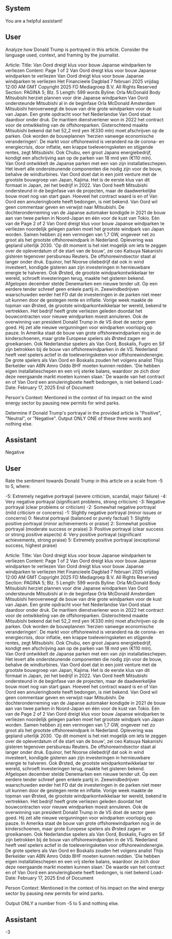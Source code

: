 ## System

You are a helpful assistant!

## User


Analyze how Donald Trump is portrayed in this article. Consider the language used, context, and framing by the journalist.

Article:
Title: Van Oord dreigt klus voor bouw Japanse windparken te verliezen
Content: Page 1 of 2
Van Oord dreigt klus voor bouw Japanse windparken te verliezen
Van Oord dreigt klus voor bouw Japanse windparken te verliezen
Het Financieele Dagblad
7 februari 2025 vrijdag 12:00 AM GMT
Copyright 2025 FD Mediagroep B.V. All Rights Reserved
Section: PAGINA 5; Blz. 5
Length: 599 words
Byline: Orla McDonald
Body
Mitsubishi herziet plannen voor drie Japanse windparken
Van Oord ondersteunde Mitsubishi al in de beginfase
Orla McDonald
Amsterdam
Mitsubishi heroverweegt de bouw van drie grote windparken voor de kust van Japan. Een grote opdracht voor het 
Nederlandse Van Oord staat daardoor onder druk. De maritiem dienstverlener won in 2022 het contract voor de 
ontwikkeling van de offshoreparken. 
Gisterochtend maakte Mitsubishi bekend dat het 52,2 mrd yen (€330 mln) moet afschrijven op de parken. Ook 
worden de bouwplannen 'herzien vanwege economische veranderingen'. De markt voor offshorewind is veranderd 
na de corona- en energiecrisis, door inflatie, een krappe toeleveringsketen en stijgende rentes, zegt Mitsubishi. Ook 
Chubu, een groot Japans energiebedrijf, kondigt een afschrijving aan op de parken van 18 mrd yen (€110 mln).  
Van Oord ontwikkelt de Japanse parken met een van zijn installatieschepen. Het levert alle ondersteunende 
componenten die nodig zijn voor de bouw, behalve de windturbines. Van Oord doet dat in een joint venture met de 
grootste bouwgroep van Japan, Kajima. Het is de eerste klus van dit formaat in Japan, zei het bedrijf in 2022. Van 
Oord heeft Mitsubishi ondersteund in de beginfase van de projecten, maar de daadwerkelijke bouw moet nog van 
start gaan. Hoeveel het contract waard is en of Van Oord een annuleringboete heeft bedongen, is niet bekend. Van 
Oord wil geen commentaar geven en verwijst naar Mitsubishi.  De dochteronderneming van de Japanse automaker 
kondigde in 2021 de bouw aan van twee parken in Noord-Japan en één voor de kust van Tokio. Eén van de 
Page 2 of 2
Van Oord dreigt klus voor bouw Japanse windparken te verliezen
noordelijk gelegen parken moet het grootste windpark van Japan worden. Samen hebben zij een vermogen van 1,7 
GW, ongeveer net zo groot als het grootste offshorewindpark in Nederland. Oplevering was gepland uiterlijk 2030. 
'Op dit moment is het niet mogelijk om iets te zeggen over de opleverdatum of de start van de bouw', zei ceo 
Katsuya Nakanishi gisteren tegenover persbureau Reuters.  De offshorewindsector staat al langer onder druk. 
Equinor, het Noorse oliebedrijf dat ook in wind investeert, kondigde gisteren aan zijn investeringen in hernieuwbare 
energie te halveren. Ook Ørsted, de grootste windparkontwikkelaar ter wereld, schroeft investeringen terug, 
maakte het gisteren bekend.  Afgelopen december stelde Denemarken een nieuwe tender uit. Op een eerdere 
tender schreef geen enkele partij in. Zeewindbedrijven waarschuwden eerder het FD dat de investeringen in de 
parken niet meer uit kunnen door de gestegen rente en inflatie. Vorige week maakte de topman van Ørsted, de 
grootste windparkontwikkelaar ter wereld, bekend te vertrekken. Het bedrijf heeft grote verliezen geleden doordat 
het bouwcontracten voor nieuwe windparken moest annuleren.  Ook de overwinning van president Donald Trump in 
de VS doet de sector geen goed. Hij zet alle nieuwe vergunningen voor windparken voorlopig op pauze. In Amerika 
staat de bouw van grote offshorewindparken nog in de kinderschoenen, maar grote Europese spelers als Ørsted 
zagen er groeikansen. Ook Nederlandse spelers als Van Oord, Boskalis, Fugro en Sif zijn betrokken bij de bouw 
van offshorewindparken in de VS. Nederland heeft veel spelers actief in de toeleveringsketen voor 
offshorewindenergie. De grote spelers als Van Oord en Boskalis zouden het volgens analist Thijs Berkelder van 
ABN Amro Oddo BHF moeten kunnen redden. 'Die hebben eigen installatieschepen en een vrij sterke balans, 
waardoor ze zich door deze neergaande markt moeten kunnen slaan.'
De waarde van het contract en of Van Oord een annuleringboete heeft bedongen, is niet bekend
Load-Date: February 17, 2025
End of Document

Person's Context: Mentioned in the context of his impact on the wind energy sector by pausing new permits for wind parks.

Determine if Donald Trump's portrayal in the provided article is "Positive", "Neutral", or "Negative".
Output ONLY ONE of these three words and nothing else.


## Assistant

Negative

## User


Rate the sentiment towards Donald Trump in this article on a scale from -5 to 5, where:

-5: Extremely negative portrayal (severe criticism, scandal, major failure)
-4: Very negative portrayal (significant problems, strong criticism)
-3: Negative portrayal (clear problems or criticism)
-2: Somewhat negative portrayal (mild criticism or concerns)
-1: Slightly negative portrayal (minor issues or concerns)
0: Neutral portrayal (balanced or purely factual)
1: Slightly positive portrayal (minor achievements or praise)
2: Somewhat positive portrayal (moderate success or praise)
3: Positive portrayal (clear success or strong positive aspects)
4: Very positive portrayal (significant achievements, strong praise)
5: Extremely positive portrayal (exceptional success, highest praise)

Article:
Title: Van Oord dreigt klus voor bouw Japanse windparken te verliezen
Content: Page 1 of 2
Van Oord dreigt klus voor bouw Japanse windparken te verliezen
Van Oord dreigt klus voor bouw Japanse windparken te verliezen
Het Financieele Dagblad
7 februari 2025 vrijdag 12:00 AM GMT
Copyright 2025 FD Mediagroep B.V. All Rights Reserved
Section: PAGINA 5; Blz. 5
Length: 599 words
Byline: Orla McDonald
Body
Mitsubishi herziet plannen voor drie Japanse windparken
Van Oord ondersteunde Mitsubishi al in de beginfase
Orla McDonald
Amsterdam
Mitsubishi heroverweegt de bouw van drie grote windparken voor de kust van Japan. Een grote opdracht voor het 
Nederlandse Van Oord staat daardoor onder druk. De maritiem dienstverlener won in 2022 het contract voor de 
ontwikkeling van de offshoreparken. 
Gisterochtend maakte Mitsubishi bekend dat het 52,2 mrd yen (€330 mln) moet afschrijven op de parken. Ook 
worden de bouwplannen 'herzien vanwege economische veranderingen'. De markt voor offshorewind is veranderd 
na de corona- en energiecrisis, door inflatie, een krappe toeleveringsketen en stijgende rentes, zegt Mitsubishi. Ook 
Chubu, een groot Japans energiebedrijf, kondigt een afschrijving aan op de parken van 18 mrd yen (€110 mln).  
Van Oord ontwikkelt de Japanse parken met een van zijn installatieschepen. Het levert alle ondersteunende 
componenten die nodig zijn voor de bouw, behalve de windturbines. Van Oord doet dat in een joint venture met de 
grootste bouwgroep van Japan, Kajima. Het is de eerste klus van dit formaat in Japan, zei het bedrijf in 2022. Van 
Oord heeft Mitsubishi ondersteund in de beginfase van de projecten, maar de daadwerkelijke bouw moet nog van 
start gaan. Hoeveel het contract waard is en of Van Oord een annuleringboete heeft bedongen, is niet bekend. Van 
Oord wil geen commentaar geven en verwijst naar Mitsubishi.  De dochteronderneming van de Japanse automaker 
kondigde in 2021 de bouw aan van twee parken in Noord-Japan en één voor de kust van Tokio. Eén van de 
Page 2 of 2
Van Oord dreigt klus voor bouw Japanse windparken te verliezen
noordelijk gelegen parken moet het grootste windpark van Japan worden. Samen hebben zij een vermogen van 1,7 
GW, ongeveer net zo groot als het grootste offshorewindpark in Nederland. Oplevering was gepland uiterlijk 2030. 
'Op dit moment is het niet mogelijk om iets te zeggen over de opleverdatum of de start van de bouw', zei ceo 
Katsuya Nakanishi gisteren tegenover persbureau Reuters.  De offshorewindsector staat al langer onder druk. 
Equinor, het Noorse oliebedrijf dat ook in wind investeert, kondigde gisteren aan zijn investeringen in hernieuwbare 
energie te halveren. Ook Ørsted, de grootste windparkontwikkelaar ter wereld, schroeft investeringen terug, 
maakte het gisteren bekend.  Afgelopen december stelde Denemarken een nieuwe tender uit. Op een eerdere 
tender schreef geen enkele partij in. Zeewindbedrijven waarschuwden eerder het FD dat de investeringen in de 
parken niet meer uit kunnen door de gestegen rente en inflatie. Vorige week maakte de topman van Ørsted, de 
grootste windparkontwikkelaar ter wereld, bekend te vertrekken. Het bedrijf heeft grote verliezen geleden doordat 
het bouwcontracten voor nieuwe windparken moest annuleren.  Ook de overwinning van president Donald Trump in 
de VS doet de sector geen goed. Hij zet alle nieuwe vergunningen voor windparken voorlopig op pauze. In Amerika 
staat de bouw van grote offshorewindparken nog in de kinderschoenen, maar grote Europese spelers als Ørsted 
zagen er groeikansen. Ook Nederlandse spelers als Van Oord, Boskalis, Fugro en Sif zijn betrokken bij de bouw 
van offshorewindparken in de VS. Nederland heeft veel spelers actief in de toeleveringsketen voor 
offshorewindenergie. De grote spelers als Van Oord en Boskalis zouden het volgens analist Thijs Berkelder van 
ABN Amro Oddo BHF moeten kunnen redden. 'Die hebben eigen installatieschepen en een vrij sterke balans, 
waardoor ze zich door deze neergaande markt moeten kunnen slaan.'
De waarde van het contract en of Van Oord een annuleringboete heeft bedongen, is niet bekend
Load-Date: February 17, 2025
End of Document

Person Context: Mentioned in the context of his impact on the wind energy sector by pausing new permits for wind parks.

Output ONLY a number from -5 to 5 and nothing else.


## Assistant

-3

